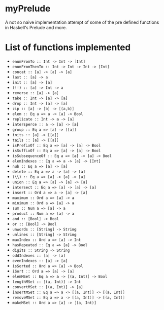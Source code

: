 # myPrelude
A not so naive implementation attempt of some of the pre defined functions in Haskell's Prelude and more.
# List of functions implemented
- `enumFromTo :: Int -> Int -> [Int]`
- `enumFromThenTo :: Int -> Int -> Int -> [Int]`
- `concat :: [a] -> [a] -> [a]`
- `last :: [a] -> a`
- `init :: [a] -> [a]`
- `(!!) :: [a] -> Int -> a`
- `reverse :: [a] -> [a]`
- `take :: Int -> [a] -> [a]`
- `drop :: Int -> [a] -> [a]`
- `zip :: [a] -> [b] -> [(a,b)]`
- `elem :: Eq a => a -> [a] -> Bool`
- `replicate :: Int -> a -> [a]`
- `intersperce :: a -> [a] -> [a]`
- `group :: Eq a => [a] -> [[a]]`
- `inits :: [a] -> [[a]]`
- `tails :: [a] -> [[a]]`
- `isPrefixOf :: Eq a => [a] -> [a] -> Bool`
- `isSuffixOf :: Eq a => [a] -> [a] -> Bool`
- `isSubsequenceOf :: Eq a => [a] -> [a] -> Bool`
- `elemIndexes :: Eq a => a -> [a] -> [Int]`
- `nub :: Eq a => [a] -> [a]`
- `delete :: Eq a => a -> [a] -> [a]`
- `(\\) :: Eq a => [a] -> [a] -> [a]`
- `union :: Eq a => [a] -> [a] -> [a]`
- `intersect :: Eq a => [a] -> [a] -> [a]`
- `insert :: Ord a => a -> [a] -> [a]`
- `maximum :: Ord a => [a] -> a`
- `minimum :: Ord a => [a] -> a`
- `sum :: Num a => [a] -> a`
- `product :: Num a => [a] -> a`
- `and :: [Bool] -> Bool`
- `or :: [Bool] -> Bool`
- `unwords :: [String] -> String`
- `unlines :: [String] -> String`
- `maxIndex :: Ord a => [a] -> Int`
- `hasRepeated :: Eq a => [a] -> Bool`
- `digits :: String -> String`
- `oddIndexes :: [a] -> [a]`
- `evenIndexes :: [a] -> [a]`
- `isSorted :: Ord a => [a] -> Bool`
- `iSort :: Ord a => [a] -> [a]`
- `elemMSet :: Eq a => a -> [(a, Int)] -> Bool`
- `lengthMSet :: [(a, Int)] -> Int`
- `convertMSet :: [(a, Int)] -> [a]`
- `insertMSet :: Eq a => a -> [(a, Int)] -> [(a, Int)]`
- `removeMSet :: Eq a => a -> [(a, Int)] -> [(a, Int)]`
- `makeMSet :: Ord a => [a] -> [(a, Int)]`
